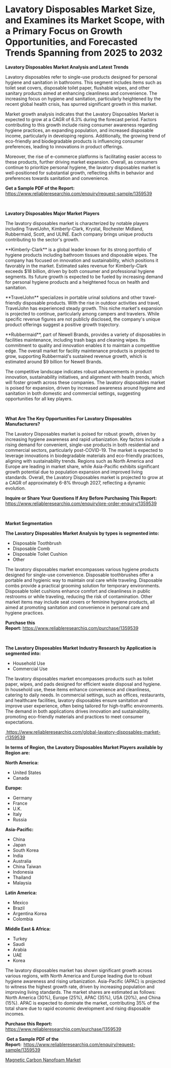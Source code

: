 <p><h1>Lavatory Disposables Market Size, and Examines its Market Scope, with a Primary Focus on Growth Opportunities, and Forecasted Trends Spanning from 2025 to 2032</h1></p><p><strong>Lavatory Disposables Market Analysis and Latest Trends</strong></p>
<p><p>Lavatory disposables refer to single-use products designed for personal hygiene and sanitation in bathrooms. This segment includes items such as toilet seat covers, disposable toilet paper, flushable wipes, and other sanitary products aimed at enhancing cleanliness and convenience. The increasing focus on hygiene and sanitation, particularly heightened by the recent global health crisis, has spurred significant growth in this market.</p><p>Market growth analysis indicates that the Lavatory Disposables Market is expected to grow at a CAGR of 6.3% during the forecast period. Factors contributing to this growth include rising consumer awareness regarding hygiene practices, an expanding population, and increased disposable income, particularly in developing regions. Additionally, the growing trend of eco-friendly and biodegradable products is influencing consumer preferences, leading to innovations in product offerings.</p><p>Moreover, the rise of e-commerce platforms is facilitating easier access to these products, further driving market expansion. Overall, as consumers continue to prioritize personal hygiene, the lavatory disposables market is well-positioned for substantial growth, reflecting shifts in behavior and preferences towards sanitation and convenience.</p></p>
<p><strong>Get a Sample PDF of the Report:&nbsp;</strong> <a href="https://www.reliableresearchiq.com/enquiry/request-sample/1359539?utm_campaign=3202&utm_medium=2&utm_source=Github&utm_content=ia&utm_term=22032025&utm_id=lavatory-disposables">https://www.reliableresearchiq.com/enquiry/request-sample/1359539</a></p>
<p>&nbsp;</p>
<p><strong>Lavatory Disposables Major Market Players</strong></p>
<p><p>The lavatory disposables market is characterized by notable players including TravelJohn, Kimberly-Clark, Krystal, Rochester Midland, Rubbermaid, Scott, and ULINE. Each company brings unique products contributing to the sector's growth.</p><p>**Kimberly-Clark** is a global leader known for its strong portfolio of hygiene products including bathroom tissues and disposable wipes. The company has focused on innovation and sustainability, which positions it favorably in the market. Estimated sales revenue for Kimberly-Clark exceeds $18 billion, driven by both consumer and professional hygiene segments. Its future growth is expected to be fueled by increasing demand for personal hygiene products and a heightened focus on health and sanitation.</p><p>**TravelJohn** specializes in portable urinal solutions and other travel-friendly disposable products. With the rise in outdoor activities and travel, TravelJohn has experienced steady growth. This niche market's expansion is projected to continue, particularly among campers and travelers. While specific revenue figures are not publicly disclosed, the company's unique product offerings suggest a positive growth trajectory.</p><p>**Rubbermaid**, part of Newell Brands, provides a variety of disposables in facilities maintenance, including trash bags and cleaning wipes. Its commitment to quality and innovation enables it to maintain a competitive edge. The overall market for facility maintenance products is projected to grow, supporting Rubbermaid's sustained revenue growth, which is estimated around $9 billion for Newell Brands.</p><p>The competitive landscape indicates robust advancements in product innovation, sustainability initiatives, and alignment with health trends, which will foster growth across these companies. The lavatory disposables market is poised for expansion, driven by increased awareness around hygiene and sanitation in both domestic and commercial settings, suggesting opportunities for all key players.</p></p>
<p>&nbsp;</p>
<p><strong>What Are The Key Opportunities For Lavatory Disposables Manufacturers?</strong></p>
<p><p>The Lavatory Disposables market is poised for robust growth, driven by increasing hygiene awareness and rapid urbanization. Key factors include a rising demand for convenient, single-use products in both residential and commercial sectors, particularly post-COVID-19. The market is expected to leverage innovations in biodegradable materials and eco-friendly practices, aligning with sustainability trends. Regions such as North America and Europe are leading in market share, while Asia-Pacific exhibits significant growth potential due to population expansion and improved living standards. Overall, the Lavatory Disposables market is projected to grow at a CAGR of approximately 6-8% through 2027, reflecting a dynamic evolution.</p></p>
<p><strong>Inquire or Share Your Questions If Any Before Purchasing This Report:</strong> <a href="https://www.reliableresearchiq.com/enquiry/pre-order-enquiry/1359539?utm_campaign=3202&utm_medium=2&utm_source=Github&utm_content=ia&utm_term=22032025&utm_id=lavatory-disposables">https://www.reliableresearchiq.com/enquiry/pre-order-enquiry/1359539</a></p>
<p>&nbsp;</p>
<p><strong>Market Segmentation</strong></p>
<p><strong>The Lavatory Disposables Market Analysis by types is segmented into:</strong></p>
<p><ul><li>Disposable Toothbrush</li><li>Disposable Comb</li><li>Disposable Toilet Cushion</li><li>Other</li></ul></p>
<p><p>The lavatory disposables market encompasses various hygiene products designed for single-use convenience. Disposable toothbrushes offer a portable and hygienic way to maintain oral care while traveling. Disposable combs provide a practical grooming solution for temporary environments. Disposable toilet cushions enhance comfort and cleanliness in public restrooms or while traveling, reducing the risk of contamination. Other market items may include seat covers or feminine hygiene products, all aimed at promoting sanitation and convenience in personal care and hygiene practices.</p></p>
<p><strong>Purchase this Report:&nbsp;</strong><a href="https://www.reliableresearchiq.com/purchase/1359539?utm_campaign=3202&utm_medium=2&utm_source=Github&utm_content=ia&utm_term=22032025&utm_id=lavatory-disposables">https://www.reliableresearchiq.com/purchase/1359539</a></p>
<p>&nbsp;</p>
<p><strong>The Lavatory Disposables Market Industry Research by Application is segmented into:</strong></p>
<p><ul><li>Household Use</li><li>Commercial Use</li></ul></p>
<p><p>The lavatory disposables market encompasses products such as toilet paper, wipes, and pads designed for efficient waste disposal and hygiene. In household use, these items enhance convenience and cleanliness, catering to daily needs. In commercial settings, such as offices, restaurants, and healthcare facilities, lavatory disposables ensure sanitation and improve user experience, often being tailored for high-traffic environments. The demand in both applications drives innovation and sustainability, promoting eco-friendly materials and practices to meet consumer expectations.</p></p>
<p><a href="https://www.reliableresearchiq.com/global-lavatory-disposables-market-r1359539?utm_campaign=3202&utm_medium=2&utm_source=Github&utm_content=ia&utm_term=22032025&utm_id=lavatory-disposables">&nbsp;https://www.reliableresearchiq.com/global-lavatory-disposables-market-r1359539</a></p>
<p><strong>In terms of Region, the Lavatory Disposables Market Players available by Region are:</strong></p>
<p>
    <p> <strong> North America: </strong>
        <ul>
            <li>United States</li>
            <li>Canada</li>
        </ul>
        </p> 
    <p> <strong> Europe: </strong>
        <ul>
            <li>Germany</li>
            <li>France</li>
            <li>U.K.</li>
            <li>Italy</li>
            <li>Russia</li>
        </ul>
        </p> 
    <p> <strong> Asia-Pacific: </strong>
        <ul>
            <li>China</li>
            <li>Japan</li>
            <li>South Korea</li>
            <li>India</li>
            <li>Australia</li>
            <li>China Taiwan</li>
            <li>Indonesia</li>
            <li>Thailand</li>
            <li>Malaysia</li>
        </ul>
        </p> 
    <p> <strong> Latin America: </strong>
        <ul>
            <li>Mexico</li>
            <li>Brazil</li>
            <li>Argentina Korea</li>
            <li>Colombia</li>
        </ul>
        </p> 
    <p> <strong> Middle East & Africa: </strong>
        <ul>
            <li>Turkey</li>
            <li>Saudi</li>
            <li>Arabia</li>
            <li>UAE</li>
            <li>Korea</li>
        </ul>
    </p>
    </p>
<p><p>The lavatory disposables market has shown significant growth across various regions, with North America and Europe leading due to robust hygiene awareness and rising urbanization. Asia-Pacific (APAC) is projected to witness the highest growth rate, driven by increasing population and improving living standards. The market shares are estimated as follows: North America (30%), Europe (25%), APAC (35%), USA (20%), and China (15%). APAC is expected to dominate the market, contributing 35% of the total share due to rapid economic development and rising disposable incomes.</p></p>
<p><strong>Purchase this Report: </strong><a href="https://www.reliableresearchiq.com/purchase/1359539?utm_campaign=3202&utm_medium=2&utm_source=Github&utm_content=ia&utm_term=22032025&utm_id=lavatory-disposables">https://www.reliableresearchiq.com/purchase/1359539</a></p>
<p>&nbsp;<strong>Get a Sample PDF of the Report:&nbsp;&nbsp;</strong><a href="https://www.reliableresearchiq.com/enquiry/request-sample/1359539?utm_campaign=3202&utm_medium=2&utm_source=Github&utm_content=ia&utm_term=22032025&utm_id=lavatory-disposables">https://www.reliableresearchiq.com/enquiry/request-sample/1359539</a></p>
<p><strong></strong></p>
<p><p><a href="https://github.com/usraceby/Market-Research-Report-List-1/blob/main/magnetic-carbon-nanofoam-market.md?utm_campaign=3202&utm_medium=2&utm_source=Github&utm_content=ia&utm_term=22032025&utm_id=lavatory-disposables">Magnetic Carbon Nanofoam Market</a></p></p>